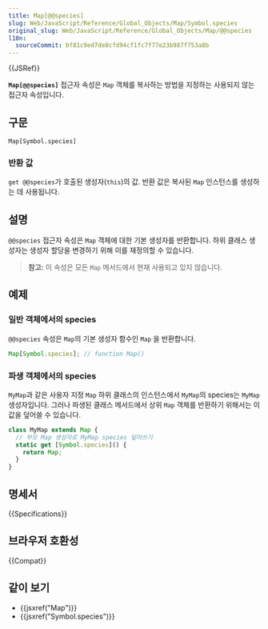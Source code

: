 ```yaml
---
title: Map[@@species]
slug: Web/JavaScript/Reference/Global_Objects/Map/Symbol.species
original_slug: Web/JavaScript/Reference/Global_Objects/Map/@@species
l10n:
  sourceCommit: bf81c9ed7de8cfd94cf1fc7f77e23b987f753a8b
---
```


{{JSRef}}

**`Map[@@species]`** 접근자 속성은 `Map` 객체를 복사하는 방법을 지정하는 사용되지 않는 접근자 속성입니다.

## 구문

```js-nolint
Map[Symbol.species]
```

### 반환 값

`get @@species`가 호출된 생성자(`this`)의 값. 반환 값은 복사된 `Map` 인스턴스를 생성하는 데 사용됩니다.

## 설명

`@@species` 접근자 속성은 `Map` 객체에 대한 기본 생성자를 반환합니다. 하위 클래스 생성자는 생성자 할당을 변경하기 위해
이를 재정의할 수 있습니다.

> **참고:** 이 속성은 모든 `Map` 메서드에서 현재 사용되고 있지 않습니다.

## 예제

### 일반 객체에서의 species

`@@species` 속성은 `Map`의 기본 생성자 함수인 `Map` 을 반환합니다.

```js
Map[Symbol.species]; // function Map()
```

### 파생 객체에서의 species

`MyMap`과 같은 사용자 지정 `Map` 하위 클래스의 인스턴스에서 `MyMap`의 species는 `MyMap` 생성자입니다.
그러나 파생된 클래스 메서드에서 상위 `Map` 객체를 반환하기 위해서는 이 값을 덮어쓸 수 있습니다.

```js
class MyMap extends Map {
  // 부모 Map 생성자로 MyMap species 덮어쓰기
  static get [Symbol.species]() {
    return Map;
  }
}
```

## 명세서

{{Specifications}}

## 브라우저 호환성

{{Compat}}

## 같이 보기

- {{jsxref("Map")}}
- {{jsxref("Symbol.species")}}
